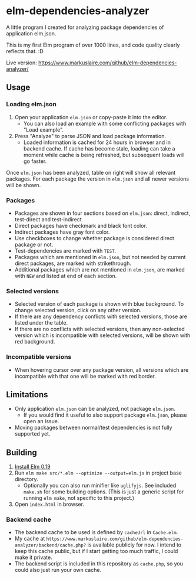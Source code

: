 # elm-dependencies-analyzer

A little program I created for analyzing package dependencies of application elm.json.

This is my first Elm program of over 1000 lines, and code quality clearly reflects that. :D

Live version: https://www.markuslaire.com/github/elm-dependencies-analyzer/

## Usage

### Loading elm.json

1) Open your application `elm.json` or copy-paste it into the editor.
   - You can also load an example with some conflicting packages with "Load example".
2) Press "Analyze" to parse JSON and load package information.
   - Loaded information is cached for 24 hours in browser and in backend cache.
     If cache has become stale, loading can take a moment while cache is being refreshed, but subsequent loads will go faster.

Once `elm.json` has been analyzed, table on right will show all relevant packages.
For each package the version in `elm.json` and all newer versions will be shown.

### Packages

- Packages are shown in four sections based on `elm.json`:
  direct, indirect, test-direct and test-indirect
- Direct packages have checkmark and black font color.
- Indirect packages have gray font color.
- Use checkboxes to change whether package is considered direct package or not.
- Test-dependencies are marked with `TEST`.
- Packages which are mentioned in `elm.json`,
  but not needed by current direct packages, are marked with strikethrough.
- Additional packages which are not mentioned in `elm.json`,
  are marked with `NEW` and listed at end of each section.

### Selected versions

- Selected version of each package is shown with blue background. To change selected version, click on any other version.
- If there are any dependency conflicts with selected versions, those are listed under the table.
- If there are no conflicts with selected versions,
  then any non-selected version which is incompatible with selected versions, will be shown with red background.

### Incompatible versions

- When hovering cursor over any package version,
  all versions which are incompatible with that one will be marked with red border.

## Limitations

- Only application `elm.json` can be analyzed, not package `elm.json`.
  - If you would find it useful to also support package `elm.json`, please open an issue.
- Moving packages between normal/test dependencies is not fully supported yet.

## Building

1) [Install Elm 0.19](https://guide.elm-lang.org/install.html) 
2) Run `elm make src/*.elm --optimize --output=elm.js` in project base directory.
   - Optionally you can also run minifier like `uglifyjs`.
     See included `make.sh` for some building options.
     (This is just a generic script for running `elm make`, not specific to this project.)
3) Open `index.html` in browser.

### Backend cache

- The backend cache to be used is defined by `cacheUrl` in `Cache.elm`.
- My cache at `https://www.markuslaire.com/github/elm-dependencies-analyzer/backend/cache.php?` is available
  publicly for now. I intend to keep this cache public, but if I start getting too much traffic,
  I could make it private.
- The backend script is included in this repository as `cache.php`, so you could also just run your own cache.

